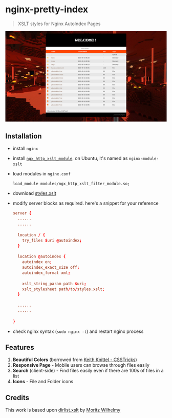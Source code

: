 # nginx-pretty-index

> XSLT styles for Nginx AutoIndex Pages

![pretty nginx autoindex](./screenshots/1.png)

## Installation

- install `nginx`
- install [`ngx_http_xslt_module`](https://nginx.org/en/docs/http/ngx_http_xslt_module.html).
  on Ubuntu, it's named as `nginx-module-xslt`
- load modules in `nginx.conf`
  ```
  load_module modules/ngx_http_xslt_filter_module.so;
  ```
- download [styles.xslt](./styles.xslt)
- modify server blocks as required. here's a snippet for your reference

  ```conf
  server {
    ......
    ......

    location / {
      try_files $uri @autoindex;
    }

    location @autoindex {
      autoindex on;
      autoindex_exact_size off;
      autoindex_format xml;

      xslt_string_param path $uri;
      xslt_stylesheet path/to/styles.xslt;
    }

    ......
    ......

  }
  ```

- check nginx syntax (`sudo nginx -t`) and restart nginx process

## Features

1.  **Beautiful Colors** (borrowed from [Keith Knittel - CSSTricks](https://css-tricks.com/styling-a-server-generated-file-directory/))
2.  **Responsive Page** - Mobile users can browse through files easily
3.  **Search** (client-side) - Find files easily even if there are 100s of files in
    a list
4.  **Icons** - File and Folder icons


## Credits

This work is based upon [dirlist.xslt](https://gist.github.com/wilhelmy/5a59b8eea26974a468c9) 
by [Moritz Wilhelmy](https://github.com/wilhelmy)
